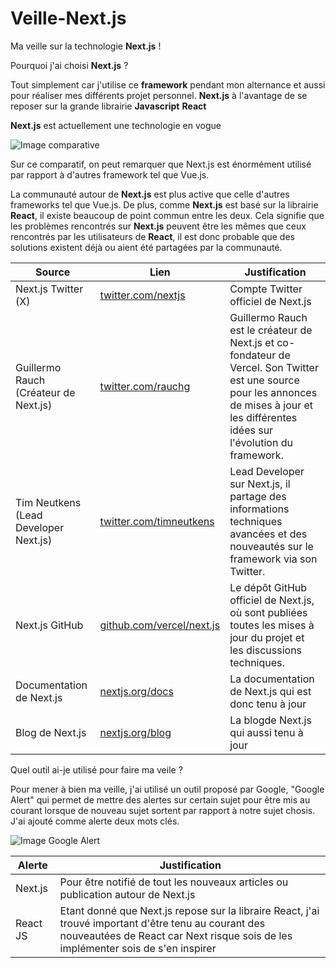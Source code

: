 # Veille-Next.js
Ma veille sur la technologie **Next.js** !

Pourquoi j'ai choisi **Next.js** ?

Tout simplement car j'utilise ce **framework** pendant mon alternance et aussi pour réaliser mes différents projet personnel.
**Next.js** à l'avantage de se reposer sur la grande librairie **Javascript** **React**

**Next.js** est actuellement une technologie en vogue 

![Image comparative](https://github.com/user-attachments/assets/9b70d8fa-1375-4ddb-b1df-25991ce53f9d)

Sur ce comparatif, on peut remarquer que Next.js est énormément utilisé par rapport à d'autres framework tel que Vue.js.

La communauté autour de **Next.js** est plus active que celle d'autres frameworks tel que Vue.js. De plus, comme **Next.js** est basé sur la librairie **React**, il existe beaucoup de point commun entre les deux. Cela signifie que les problèmes rencontrés sur **Next.js** peuvent être les mêmes que ceux rencontrés par les utilisateurs de **React**, il est donc probable que des solutions existent déjà ou aient été partagées par la communauté.

| Source | Lien | Justification |
|--------|------|---------------|
| Next.js Twitter (X) | [twitter.com/nextjs](https://twitter.com/nextjs) | Compte Twitter officiel de Next.js |
| Guillermo Rauch (Créateur de Next.js) | [twitter.com/rauchg](https://twitter.com/rauchg) | Guillermo Rauch est le créateur de Next.js et co-fondateur de Vercel. Son Twitter est une source pour les annonces de mises à jour et les différentes idées sur l'évolution du framework. |
| Tim Neutkens (Lead Developer Next.js) | [twitter.com/timneutkens](https://twitter.com/timneutkens) | Lead Developer sur Next.js, il partage des informations techniques avancées et des nouveautés sur le framework via son Twitter. |
| Next.js GitHub | [github.com/vercel/next.js](https://github.com/vercel/next.js) | Le dépôt GitHub officiel de Next.js, où sont publiées toutes les mises à jour du projet et les discussions techniques. |
|Documentation de Next.js|[nextjs.org/docs](https://nextjs.org/docs)|La documentation de Next.js qui est donc tenu à jour|
|Blog de Next.js|[nextjs.org/blog](https://nextjs.org/blog)|La blogde Next.js qui aussi tenu à jour|

Quel outil ai-je utilisé pour faire ma veile ?

Pour mener à bien ma veille, j'ai utilisé un outil proposé par Google, "Google Alert" qui permet de mettre des alertes sur certain sujet pour être mis au courant lorsque de nouveau sujet sortent par rapport à notre sujet chosis.
J'ai ajouté comme alerte deux mots clés.

![Image Google Alert](https://github.com/user-attachments/assets/97671a2c-02c9-42fe-a23f-ecb1d1aa49f2)

| Alerte | Justification |
|-------|-------|
|Next.js | Pour être notifié de tout les nouveaux articles ou publication autour de Next.js|
|React JS | Etant donné que Next.js repose sur la libraire React, j'ai trouvé important d'être tenu au courant des nouveautées de React car Next risque sois de les implémenter sois de s'en inspirer|
